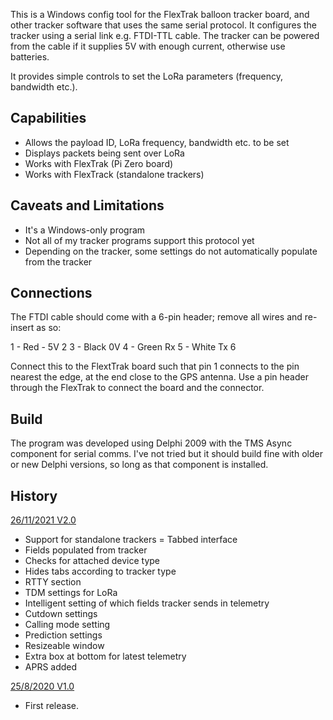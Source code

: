 This is a Windows config tool for the FlexTrak balloon tracker board, and other tracker software that uses the same serial protocol.  It configures the tracker using a serial link e.g. FTDI-TTL cable.  The tracker can be powered from the cable if it supplies 5V with enough current, otherwise use batteries.

It provides simple controls to set the LoRa parameters (frequency, bandwidth etc.).



Capabilities
------------

- Allows the payload ID, LoRa frequency, bandwidth etc. to be set
- Displays packets being sent over LoRa
- Works with FlexTrak (Pi Zero board)
- Works with FlexTrack (standalone trackers)

Caveats and Limitations
-----------------------

- It's a Windows-only program
- Not all of my tracker programs support this protocol yet
- Depending on the tracker, some settings do not automatically populate from the tracker

Connections
-----

The FTDI cable should come with a 6-pin header; remove all wires and re-insert as so:

1 - Red - 5V
2
3 - Black 0V
4 - Green Rx
5 - White Tx
6

Connect this to the FlextTrak board such that pin 1 connects to the pin nearest the edge, at the end close to the GPS antenna.  Use a pin header through the FlexTrak to connect the board and the connector.

Build
-----

The program was developed using Delphi 2009 with the TMS Async component for serial comms.  I've not tried but it should build fine with older or new Delphi versions, so long as that component is installed.

History
-------

<u>26/11/2021	V2.0</u>

- Support for standalone trackers
= Tabbed interface
- Fields populated from tracker
- Checks for attached device type
- Hides tabs according to tracker type
- RTTY section
- TDM settings for LoRa
- Intelligent setting of which fields tracker sends in telemetry
- Cutdown settings
- Calling mode setting
- Prediction settings
- Resizeable window
- Extra box at bottom for latest telemetry
- APRS added

<u>25/8/2020	V1.0</u>

- First release.

  

